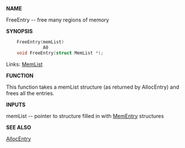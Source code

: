
**NAME**

FreeEntry -- free many regions of memory

**SYNOPSIS**

```c
    FreeEntry(memList)
              A0
    void FreeEntry(struct MemList *);

```
Links: [MemList](_0089.md) 

**FUNCTION**

This function takes a memList structure (as returned by AllocEntry)
and frees all the entries.

**INPUTS**

memList -- pointer to structure filled in with [MemEntry](_0089.md)
structures

**SEE ALSO**

[AllocEntry](AllocEntry.md)
